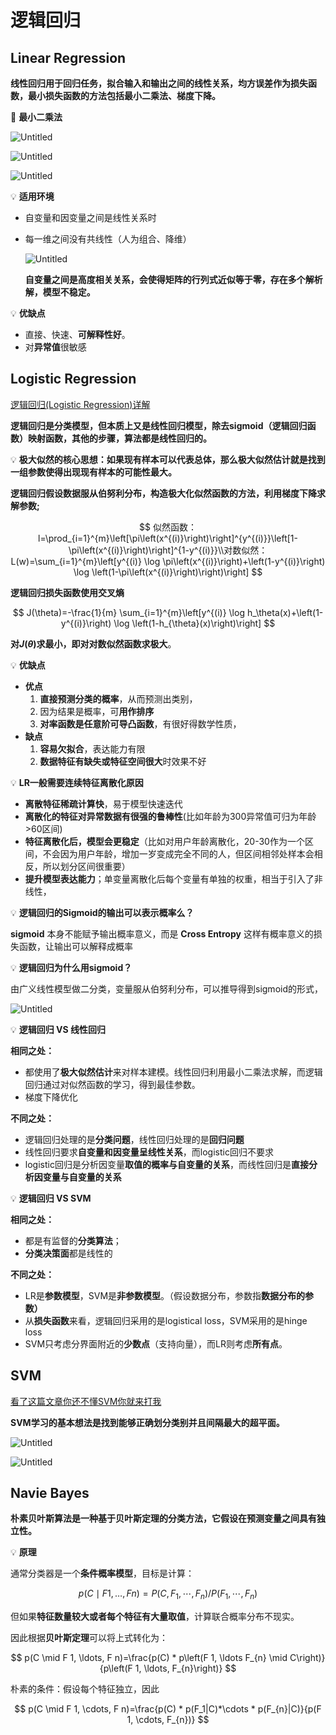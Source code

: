# 逻辑回归

## Linear Regression

**线性回归用于回归任务，拟合输入和输出之间的线性关系，均方误差作为损失函数，最小损失函数的方法包括最小二乘法、梯度下降。**

📎 **最小二乘法**

![Untitled](https://github.com/xucong1018/xucong1018.github.io/blob/master/img/逻辑回归/Untitled.png?raw=true)

![Untitled](https://github.com/xucong1018/xucong1018.github.io/blob/master/img/逻辑回归/Untitled%201.png?raw=true)

![Untitled](https://github.com/xucong1018/xucong1018.github.io/blob/master/img/逻辑回归/Untitled%202.png?raw=true)


💡 **适用环境**

- 自变量和因变量之间是线性关系时
- 每一维之间没有共线性（人为组合、降维）
    
    ![Untitled](https://github.com/xucong1018/xucong1018.github.io/blob/master/img/逻辑回归/Untitled%203.png?raw=true)
    
    **自变量之间是高度相关关系，会使得矩阵的行列式近似等于零，存在多个解析解，模型不稳定。**
    

💡 **优缺点**

- 直接、快速、**可解释性好**。
- 对**异常值**很敏感

## Logistic Regression

[逻辑回归(Logistic Regression)详解](https://zhuanlan.zhihu.com/p/56900935)

**逻辑回归是分类模型，但本质上又是线性回归模型，除去sigmoid（逻辑回归函数）映射函数，其他的步骤，算法都是线性回归的。**

💡 **极⼤似然的核⼼思想：如果现有样本可以代表总体，那么极大似然估计就是找到⼀组参数使得出现现有样本的可能性最⼤。**

**逻辑回归假设数据服从伯努利分布，构造极⼤化似然函数的⽅法，利⽤梯度下降求解参数;**

$$
似然函数：l=\prod_{i=1}^{m}\left[\pi\left(x^{(i)}\right)\right]^{y^{(i)}}\left[1-\pi\left(x^{(i)}\right)\right]^{1-y^{(i)}}\\对数似然：L(w)=\sum_{i=1}^{m}\left[y^{(i)} \log \pi\left(x^{(i)}\right)+\left(1-y^{(i)}\right) \log \left(1-\pi\left(x^{(i)}\right)\right)\right]
$$

**逻辑回归损失函数使用交叉熵**

$$
J(\theta)=-\frac{1}{m} \sum_{i=1}^{m}\left[y^{(i)} \log h_\theta(x)+\left(1-y^{(i)}\right) \log \left(1-h_{\theta}(x)\right)\right]
$$

**对$J(\theta)$求最小，即对对数似然函数求极大**。


💡 **优缺点**

- **优点**
    1. **直接预测分类的概率**，从而预测出类别，
    2. 因为结果是概率，可**用作排序**
    3. **对率函数是任意阶可导凸函数**，有很好得数学性质，
- **缺点**
    1. **容易欠拟合**，表达能力有限
    2. **数据特征有缺失或特征空间很大**时效果不好

💡 **LR一般需要连续特征离散化原因**

- **离散特征稀疏计算快**，易于模型快速迭代
- **离散化的特征对异常数据有很强的鲁棒性**(比如年龄为300异常值可归为年龄>60区间)
- **特征离散化后，模型会更稳定**（比如对用户年龄离散化，20-30作为一个区间，不会因为用户年龄，增加一岁变成完全不同的人，但区间相邻处样本会相反，所以划分区间很重要）
- **提升模型表达能力**；单变量离散化后每个变量有单独的权重，相当于引入了非线性，

💡 **逻辑回归的Sigmoid的输出可以表示概率么？**

**sigmoid** 本身不能赋予输出概率意义，⽽是 **Cross Entropy** 这样有概率意义的损失函数，让输出可以解释成概率



💡 **逻辑回归为什么⽤sigmoid？**

由⼴义线性模型做⼆分类，变量服从伯努利分布，可以推导得到sigmoid的形式，

![Untitled](https://github.com/xucong1018/xucong1018.github.io/blob/master/img/逻辑回归/Untitled%204.png?raw=true)


💡 **逻辑回归 VS 线性回归**

**相同之处：**

- 都使用了**极大似然估计**来对样本建模。线性回归利用最小二乘法求解，而逻辑回归通过对似然函数的学习，得到最佳参数。
- 梯度下降优化

**不同之处：**

- 逻辑回归处理的是**分类问题**，线性回归处理的是**回归问题**
- 线性回归要求**自变量和因变量呈线性关系**，而logistic回归不要求
- logistic回归是分析因变量**取值的概率与自变量的关系**，而线性回归是**直接分析因变量与自变量的关系**

💡 **逻辑回归 VS SVM**

**相同之处：**

- 都是有监督的**分类算法**；
- **分类决策面**都是线性的

**不同之处：**

- LR是**参数模型**，SVM是**非参数模型**。（假设数据分布，参数指**数据分布的参数）**
- 从**损失函数**来看，逻辑回归采用的是logistical loss，SVM采用的是hinge loss
- SVM只考虑分界⾯附近的**少数点**（支持向量），⽽LR则考虑**所有点**。

## SVM

[看了这篇文章你还不懂SVM你就来打我](https://zhuanlan.zhihu.com/p/49331510)

**SVM学习的基本想法是找到能够正确划分类别并且间隔最大的超平面。**

![Untitled](https://github.com/xucong1018/xucong1018.github.io/blob/master/img/逻辑回归/Untitled%205.png?raw=true)

![Untitled](https://github.com/xucong1018/xucong1018.github.io/blob/master/img/逻辑回归/Untitled%206.png?raw=true)

## Navie Bayes

**朴素贝叶斯算法是一种基于贝叶斯定理的分类方法，它假设在预测变量之间具有独立性。**


💡 **原理**



通常分类器是一个**条件概率模型**，目标是计算：

$$
p(C \mid F 1, \ldots, F n) = P(C,F_1,\cdots, F_n)/P(F_1,\cdots, F_n)
$$

但如果**特征数量较大或者每个特征有大量取值**，计算联合概率分布不现实。

因此根据**贝叶斯定理**可以将上式转化为：

$$
p(C \mid F 1, \ldots, F n)=\frac{p(C) * p\left(F 1, \ldots F_{n} \mid C\right)}{p\left(F 1, \ldots, F_{n}\right)}
$$

朴素的条件：假设每个特征独立，因此

$$
p(C \mid F 1, \cdots, F n)=\frac{p(C) * p(F_1|C)*\cdots * p(F_{n}|C)}{p(F 1, \cdots, F_{n})}
$$
